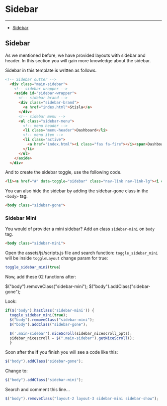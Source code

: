 # Sidebar

---

- [Sidebar](#sidebar)

<a name="sidebar"></a>

## Sidebar
As we mentioned before, we have provided layouts with sidebar and header. In this section you will gain more knowledge about the sidebar.

Sidebar in this template is written as follows.
```html
<!-- Sidebar outter -->
  <div class="main-sidebar"> 
    <!-- sidebar wrapper -->
    <aside id="sidebar-wrapper">
      <!-- sidebar brand -->
      <div class="sidebar-brand">
        <a href="index.html">Stisla</a>
      </div>
      <!-- sidebar menu -->
      <ul class="sidebar-menu">
        <!-- menu header -->
        <li class="menu-header">Dashboard</li>
        <!-- menu item -->
        <li class="active">
          <a href="index.html"><i class="fas fa-fire"></i><span>Dashboard</span></a>
        </li>
      </ul>
    </aside>
  </div>
```

And to create the sidebar toggle, use the following code.

```html
<li><a href="#" data-toggle="sidebar" class="nav-link nav-link-lg"><i class="fas fa-bars"></i></a></li>
```

You can also hide the sidebar by adding the sidebar-gone class in the `<body>` tag.

```html
<body class="sidebar-gone">
```

### Sidebar Mini

You would of provider a mini sidebar? Add an class `sidebar-mini` on `body` tag.


```html
<body class="sidebar-mini">
```

Open the assets/js/scripts.js file and search function: `toggle_sidebar_mini` will be inside `toggleLayout` change param for true:

```javascript
toggle_sidebar_mini(true)
```
Now, add these 02 functions after:

$("body").removeClass("sidebar-mini");
$("body").addClass("sidebar-gone");

Look:

```javascript
if($('body').hasClass('sidebar-mini')) {
  toggle_sidebar_mini(true);
  $("body").removeClass("sidebar-mini");
  $("body").addClass("sidebar-gone");

  $('.main-sidebar').niceScroll(sidebar_nicescroll_opts);
  sidebar_nicescroll = $(".main-sidebar").getNiceScroll();
  }
 ```
 
 Soon after the **if** you finish you will see a code like this:
 
 ```javascript
 $("body").addClass("sidebar-gone");
  ```
  
 Change to:
 
 ```javascript
 $("body").addClass("sidebar-mini");
 ```
  
Search and comment this line... 
  ```javascript 
  $("body").removeClass("layout-2 layout-3 sidebar-mini sidebar-show");
  ``` 

